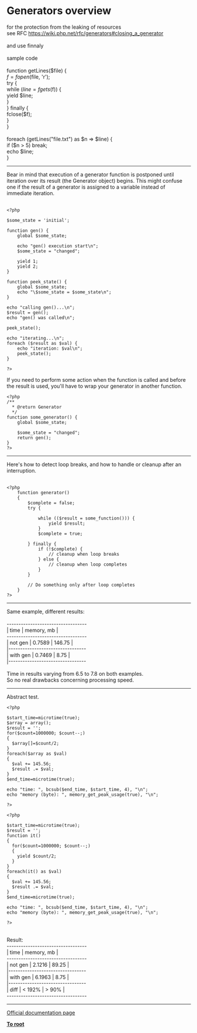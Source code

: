 # Generators overview



for the protection from the leaking of resources <br>see RFC https://wiki.php.net/rfc/generators#closing_a_generator<br><br>and use finnaly<br><br>sample code<br><br>function getLines($file) {<br>    $f = fopen($file, &apos;r&apos;);<br>    try {<br>        while ($line = fgets($f)) {<br>            yield $line;<br>        }<br>    } finally {<br>        fclose($f);<br>    }<br>}<br><br>foreach (getLines("file.txt") as $n =&gt; $line) {<br>    if ($n &gt; 5) break;<br>    echo $line;<br>}  

---

Bear in mind that execution of a generator function is postponed until iteration over its result (the Generator object) begins. This might confuse one if the result of a generator is assigned to a variable instead of immediate iteration.<br><br>

```
<?php

$some_state = 'initial';

function gen() {
    global $some_state; 

    echo "gen() execution start\n";
    $some_state = "changed";

    yield 1;
    yield 2;
}

function peek_state() {
    global $some_state;
    echo "\$some_state = $some_state\n";
}

echo "calling gen()...\n";
$result = gen();
echo "gen() was called\n";

peek_state();

echo "iterating...\n";
foreach ($result as $val) {
    echo "iteration: $val\n";
    peek_state();
}

?>
```


If you need to perform some action when the function is called and before the result is used, you'll have to wrap your generator in another function.



```
<?php
/**
  * @return Generator
  */
function some_generator() {
    global $some_state;

    $some_state = "changed";
    return gen();
}
?>
```
  

---

Here&apos;s how to detect loop breaks, and how to handle or cleanup after an interruption.<br><br>

```
<?php
    function generator()
    {
        $complete = false;
        try {

            while (($result = some_function())) {
                yield $result;
            }
            $complete = true;

        } finally {
            if (!$complete) {
                // cleanup when loop breaks 
            } else {
                // cleanup when loop completes
            }
        }

        // Do something only after loop completes
    }
?>
```
  

---

Same example, different results:<br><br>----------------------------------<br>           |  time  | memory, mb |<br>----------------------------------<br>| not gen  | 0.7589 | 146.75     |<br>|---------------------------------<br>| with gen | 0.7469 | 8.75       |<br>|---------------------------------<br><br>Time in results varying from 6.5 to 7.8 on both examples.<br>So no real drawbacks concerning processing speed.  

---

Abstract test.<br>

```
<?php

$start_time=microtime(true);
$array = array();
$result = '';
for($count=1000000; $count--;)
{
  $array[]=$count/2;
}
foreach($array as $val)
{
  $val += 145.56;
  $result .= $val;
}
$end_time=microtime(true);

echo "time: ", bcsub($end_time, $start_time, 4), "\n";
echo "memory (byte): ", memory_get_peak_usage(true), "\n";

?>
```




```
<?php

$start_time=microtime(true);
$result = '';
function it()
{
  for($count=1000000; $count--;)
  {
    yield $count/2;
  }
}
foreach(it() as $val)
{
  $val += 145.56;
  $result .= $val;
}
$end_time=microtime(true);

echo "time: ", bcsub($end_time, $start_time, 4), "\n";
echo "memory (byte): ", memory_get_peak_usage(true), "\n";

?>
```
<br>Result:<br>----------------------------------<br>           |  time  | memory, mb |<br>----------------------------------<br>| not gen  | 2.1216 | 89.25      |<br>|---------------------------------<br>| with gen | 6.1963 | 8.75       |<br>|---------------------------------<br>| diff     | &lt; 192% | &gt; 90%      |<br>----------------------------------  

---

[Official documentation page](https://www.php.net/manual/en/language.generators.overview.php)

**[To root](/README.md)**